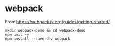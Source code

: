 # webpack

From <https://webpack.js.org/guides/getting-started/> 
```shell
mkdir webpack-demo && cd webpack-demo
npm init -y
npm install --save-dev webpack
```




